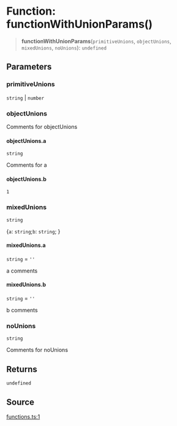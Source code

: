 # Function: functionWithUnionParams()

> **functionWithUnionParams**(`primitiveUnions`, `objectUnions`, `mixedUnions`, `noUnions`): `undefined`

## Parameters

### primitiveUnions

`string` | `number`

### objectUnions

Comments for objectUnions

#### objectUnions.a

`string`

Comments for a

#### objectUnions.b

`1`

### mixedUnions

`string`

\{`a`: `string`;`b`: `string`; \}

#### mixedUnions.a

`string` = `''`

a comments

#### mixedUnions.b

`string` = `''`

b comments

### noUnions

`string`

Comments for noUnions

## Returns

`undefined`

## Source

[functions.ts:1](http://source-url)
